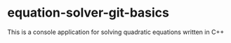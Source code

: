 # equation-solver-git-basics
 This is a console application for solving quadratic equations written in C++

